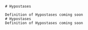 
    # Hypostases

    Definition of Hypostases coming soon
    # Hypostases
    Definition of Hypostases coming soon